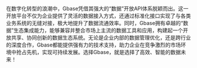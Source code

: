 在数字化转型的浪潮中，Gbase凭借其强大的“数据”开放API体系脱颖而出。这一开放平台不仅为企业提供了灵活的数据接入方式，还通过标准化接口实现了与各类业务系统的无缝对接，极大地提升了数据流通效率。同时，Gbase拥有卓越的“数据”生态集成能力，能够兼容并整合市场上主流的数据工具和应用，构建起一个开放共享、协同创新的数据生态系统。无论是企业内部的数据管理优化，还是跨行业的深度合作，Gbase都能提供强有力的技术支持，助力企业在竞争激烈的市场环境中抢占先机，实现可持续发展。选择Gbase，就是选择了高效、智能的数据未来！